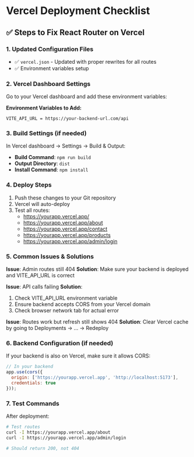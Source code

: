 # Vercel Deployment Checklist

## ✅ Steps to Fix React Router on Vercel

### 1. Updated Configuration Files
- ✅ `vercel.json` - Updated with proper rewrites for all routes
- ✅ Environment variables setup

### 2. Vercel Dashboard Settings
Go to your Vercel dashboard and add these environment variables:

**Environment Variables to Add:**
```
VITE_API_URL = https://your-backend-url.com/api
```

### 3. Build Settings (if needed)
In Vercel dashboard → Settings → Build & Output:
- **Build Command**: `npm run build`
- **Output Directory**: `dist`
- **Install Command**: `npm install`

### 4. Deploy Steps
1. Push these changes to your Git repository
2. Vercel will auto-deploy
3. Test all routes:
   - https://yourapp.vercel.app/
   - https://yourapp.vercel.app/about
   - https://yourapp.vercel.app/contact
   - https://yourapp.vercel.app/products
   - https://yourapp.vercel.app/admin/login

### 5. Common Issues & Solutions

**Issue**: Admin routes still 404
**Solution**: Make sure your backend is deployed and VITE_API_URL is correct

**Issue**: API calls failing
**Solution**: 
1. Check VITE_API_URL environment variable
2. Ensure backend accepts CORS from your Vercel domain
3. Check browser network tab for actual error

**Issue**: Routes work but refresh still shows 404
**Solution**: Clear Vercel cache by going to Deployments → ... → Redeploy

### 6. Backend Configuration (if needed)
If your backend is also on Vercel, make sure it allows CORS:

```javascript
// In your backend
app.use(cors({
  origin: ['https://yourapp.vercel.app', 'http://localhost:5173'],
  credentials: true
}));
```

### 7. Test Commands
After deployment:
```bash
# Test routes
curl -I https://yourapp.vercel.app/about
curl -I https://yourapp.vercel.app/admin/login

# Should return 200, not 404
```
